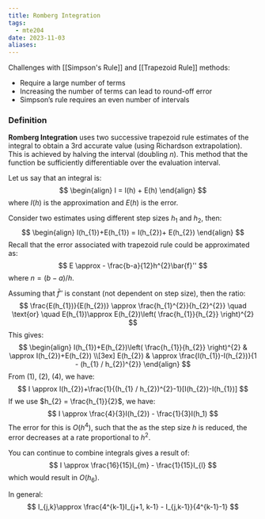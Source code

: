```yaml
---
title: Romberg Integration
tags:
  - mte204
date: 2023-11-03
aliases:
---
```

Challenges with [[Simpson's Rule]] and [[Trapezoid Rule]] methods:
- Require a large number of terms
- Increasing the number of terms can lead to round-off error
- Simpson’s rule requires an even number of intervals

### Definition
**Romberg Integration** uses two successive trapezoid rule estimates of the integral to obtain a 3rd accurate value (using Richardson extrapolation). This is achieved by halving the interval (doubling $n$). This method that the function be sufficiently differentiable over the evaluation interval.

Let us say that an integral is:
$$
\begin{align}
I = I(h) + E(h)
\end{align}
$$
where $I(h)$ is the approximation and $E(h)$ is the error.

Consider two estimates using different step sizes $h_{1}$ and $h_{2}$, then:
$$
\begin{align}
I(h_{1})+E(h_{1}) = I(h_{2})+ E(h_{2})
\end{align}
$$
Recall that the error associated with trapezoid rule could be approximated as:
$$
E \approx - \frac{b-a}{12}h^{2}\bar{f}''
$$
where $n = (b-a) / h$.

Assuming that $\bar{f}''$ is constant (not dependent on step size), then the ratio:
$$
\frac{E(h_{1})}{E(h_{2})} \approx \frac{h_{1}^{2}}{h_{2}^{2}} \quad \text{or} \quad E(h_{1})\approx E(h_{2})\left( \frac{h_{1}}{h_{2}} \right)^{2}
$$
This gives:
$$
\begin{align}
I(h_{1})+E(h_{2})\left( \frac{h_{1}}{h_{2}} \right)^{2}  & \approx I(h_{2})+E(h_{2}) \\[3ex] 
E(h_{2}) &  \approx \frac{I(h_{1})-I(h_{2})}{1 - (h_{1} / h_{2})^{2}}
\end{align}
$$
From (1), (2), (4), we have:
$$
I \approx I(h_{2})+\frac{1}{(h_{1} / h_{2})^{2}-1}[I(h_{2})-I(h_{1})]
$$
If we use $h_{2} = \frac{h_{1}}{2}$, we have:
$$
I \approx \frac{4}{3}I(h_{2}) - \frac{1}{3}I(h_1)
$$
The error for this is $O(h^{4})$, such that the as the step size $h$ is reduced, the error decreases at a rate proportional to $h^{2}$.

You can continue to combine integrals gives a result of:
$$
I \approx \frac{16}{15}I_{m} - \frac{1}{15}I_{l}
$$
which would result in $O(h_{6})$.

In general:
$$
I_{j,k}\approx \frac{4^{k-1}I_{j+1, k-1} - I_{j,k-1}}{4^{k-1}-1}
$$